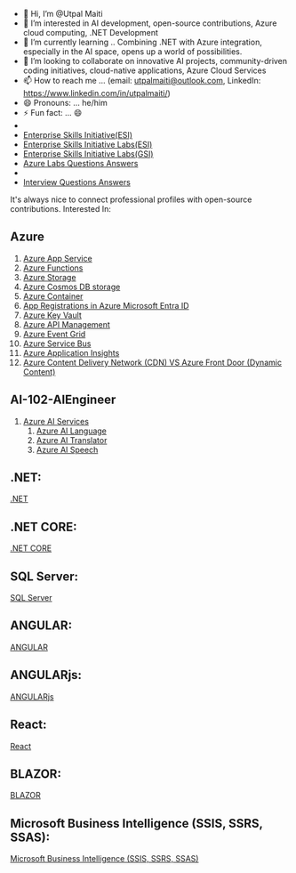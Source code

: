 - 👋 Hi, I’m @Utpal Maiti
- 👀 I’m interested in AI development, open-source contributions, Azure cloud computing, .NET Development
- 🌱 I’m currently learning .. Combining .NET with Azure integration, especially in the AI space, opens up a world of possibilities.
- 💞️ I’m looking to collaborate on innovative AI projects, community-driven coding initiatives, cloud-native applications, Azure Cloud Services
- 📫 How to reach me ... (email: utpalmaiti@outlook.com, LinkedIn: https://www.linkedin.com/in/utpalmaiti/)
- 😄 Pronouns: ... he/him
- ⚡ Fun fact: ... 😄
-
- [Enterprise Skills Initiative(ESI)](https://esi.microsoft.com/)
- [Enterprise Skills Initiative Labs(ESI)](https://esi.learnondemand.net/)
- [Enterprise Skills Initiative Labs(GSI)](https://gsi.learnondemand.net/)
- [Azure Labs Questions Answers](https://github.com/utpal-maiti/utpal-maiti/tree/main/Azure%20Labs)
-
- [Interview Questions Answers](https://github.com/utpal-maiti/utpal-maiti/tree/main/InterviewQuestionsAnswers)

It's always nice to connect professional profiles with open-source contributions.
Interested In:

## Azure

1. [Azure App Service](https://github.com/utpal-maiti/Azure_App_Service/)
2. [Azure Functions](https://github.com/utpal-maiti/Azure_Functions_App/)
3. [Azure Storage](https://github.com/utpal-maiti/Azure_Storage/)
4. [Azure Cosmos DB storage](https://github.com/utpal-maiti/Azure_Cosmos_DB/)
5. [Azure Container](https://github.com/utpal-maiti/Azure_Container_Apps/)
6. [App Registrations in Azure Microsoft Entra ID](https://github.com/utpal-maiti/Azure_App_registrations-/)
7. [Azure Key Vault](https://github.com/utpal-maiti/Azure_Key_Vault/)
8. [Azure API Management](https://github.com/utpal-maiti/Azure_API_Management)
9. [Azure Event Grid](https://github.com/utpal-maiti/Azure_Event_Grid)
10. [Azure Service Bus](https://github.com/utpal-maiti/Azure_Service_Bus)
11. [Azure Application Insights](https://github.com/utpal-maiti/Azure_Application_Insights)
12. [Azure Content Delivery Network (CDN) VS Azure Front Door (Dynamic Content)](https://github.com/utpal-maiti/Azure_Content_Delivery_Network)

## AI-102-AIEngineer

1. [Azure AI Services](https://github.com/utpal-maiti/Azure_AI_Services)
   1. [Azure AI Language](https://github.com/utpal-maiti/Azure_AI_Services/tree/main/Azure%20AI%20Language%20service)
   2. [Azure AI Translator](https://github.com/utpal-maiti/Azure_AI_Services/tree/main/Azure%20AI%20Translator)
   3. [Azure AI Speech](https://github.com/utpal-maiti/Azure_AI_Services/tree/main/Azure%20AI%20Speech)

## .NET:

[.NET](https://github.com/utpal-maiti/Azure_App_Service/)

## .NET CORE:

[.NET CORE](https://github.com/utpal-maiti/Azure_App_Service/)

## SQL Server:

[SQL Server](https://github.com/utpal-maiti/Azure_App_Service/)

## ANGULAR:

[ANGULAR](https://github.com/utpal-maiti/Azure_App_Service/)

## ANGULARjs:

[ANGULARjs](https://github.com/utpal-maiti/Azure_App_Service/)

## React:

[React](https://github.com/utpal-maiti/Azure_App_Service/)

## BLAZOR:

[BLAZOR](https://github.com/utpal-maiti/Azure_App_Service/)

## Microsoft Business Intelligence (SSIS, SSRS, SSAS):

[Microsoft Business Intelligence (SSIS, SSRS, SSAS)](https://github.com/utpal-maiti/Azure_App_Service/)
